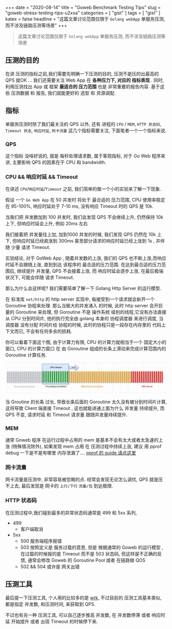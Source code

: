 +++
date = "2020-08-14"
title = "Goweb Benchmark Testing Tips"
slug = "goweb-stress-testing-tips-u2xxa"
categories = [ "gist" ]
tags = [ "gist" ]
katex = false
headline = "这篇文章讨论范围仅限于 `Golang webApp` 单服务压测, 而不涉及链路压测等场景"
+++
> 这篇文章讨论范围仅限于 `Golang webApp` 单服务压测, 而不涉及链路压测等场景

## 压测的目的

在讲 压测的指标之前,我们需要先明确一下压测的目的, 压测不是压的出最高的 QPS 就OK ... 我们还需要关注 Web App 在 **各种压力下, 对应的 指标表现** . 同时,  利用压测找出 App 或 框架 **最适合的 压力范围** 也是 非常重要的报告内容. 基于这些 压测数据 和 报告, 我们就能更好的 选型 和 资源调配.

## 指标

单服务压测时除了我们最关注的 QPS 以外, 还有 进程的 `CPU` / `MEM`, `HTTP 状态码`, `Timeout 状态`, `响应时延`, `网卡流量` 这几个指标需要关注, 下面笔者一个一个指标来说.

### QPS

这个指标 没啥好说的, 就是 每秒处理请求数, 属于客观指标, 对于 Go Web 程序来讲, 主要影响 QPS 的因素在于 CPU 和 bandwidth.

### CPU && 响应时延 && Timeout

在讲述 `CPU`/`响应时延`/`Timeout` 之前, 我们简单的做一个小的实验来了解一下现象.

假设 一个 `Go Web App` 在  50 并发时 将处于 最合适的 压力范围, CPU 使用率稳定在 95-100%, 响应时延处于 7-10 ms, 没有响应 Timeout 时的 QPS 是 10k.

当我们把 并发数加到 100 并发时, 我们会发现 QPS 不会继续上升, 仍然保持 10k 上下, 但响应时延会上升, 例如 20ms 左右

我们接着把 并发量往上加, 加到1000 并发的时候, 我们发现 QPS 仍然在 10k 上下, 但响应时延已经疯涨到 300ms 甚至部分请求的响应时延已经上涨到 1s , 并伴随 少量 请求 Timeout. 

实验结论, 对于 GoWeb App , 随着并发数的上涨, 我们的 QPS 也不断上涨,而响应时延不会跟随上涨, 直到到达 该程序的 最合适的压力范围. 在达到最合适的压力范围后, 继续提升 并发量, QPS 不会接着上涨, 而 响应时延会逐步上涨, 在最后极端状况下, 可能会伴随 请求 Timeout.

那么为什么会这样呢? 我们需要简单了解一下 Golang Http Server 的运行模型.

在 标准库 `net/http` 的 http server 实现中, 每接受到一个请求就会新开一个 Goroutine 协程来处理. 那么当极大的并发涌入 的时候, 此时 http server 会开巨量的 Goroutine 来处理, 但 Goroutine 不是 操作系统 级别的线程,它没有办法直接从 CPU 分到时间片, 他的执行完全由 golang 本身的 协程调度器 来进行调度, 当 调度器 没有分配 时间片给 协程的时候, 此时的协程只是一段存在内存里的 代码上下文而已, 不会有任何多余的损耗. 

你可以看着下面这个图, 由于计算力有限, CPU 的计算力就相当于一个 固定大小的窗口,  CPU 的计算力窗口 在 由 Goroutine 组成的长条上滑动来完成计算范围内的 Goroutine 计算任务.

![](https://github.com/Kuri-su/KBlog/blob/master/assets/GowebCpuWindow.png?raw=true) 

当 Groutine 的长条 过长, 导致长条后面的 Goroutine 太久没有被分到时间片计算, 这将导致 Client 端直接 Timeout , 这也就能讲通上面为什么 并发量 持续提升, 而 QPS 不变, 请求时延 和 Timeout 请求量 跟随并发量持续提升.

### MEM

通常 Goweb 程序 在运行过程中占用的  mem 是基本不会有太大或者太急速的上涨 (特殊情况除外), 如果发现 mem 占用 在 压测过程中持续上涨, 建议 用 pprof debug 一下是不是有哪里 内存泄漏了.... [pprof 的 guide 请点这里](https://kuricat.com/articles/golang-pprof-guide-sw40b) 

### 网卡流量

网卡流量是压测中, 非常容易被忽略的点. 经常会发现无论怎么调优, QPS 就是压不上去, 最后发现是 网卡的  `上行/下行` `流量/包` 到达极限.

### HTTP 状态码

在压测过程中,我们碰到最多的异常状态码通常是 499 和 5xx 系列, 

* 499
  * 客户端取消
* 5xx
  * 500 服务端程序报错
  * 503 按照定义是 服务过载的意思, 但是 根据通常的 Goweb 的运行模型 , 在过载的时候报的是 Timeout 而不是 503 状态码, 但这样是不正确的反馈, 通常会修改 Goweb 的 Goroutine Pool 或者 在链路做 QOS 
  * 502 && 504  或许是 网关出错

## 压测工具

最后提一下压测工具, 个人用的比较多的是 [wrk](https://github.com/wg/wrk), 不过目前的 压测工具基本类似, 都是指定 并发数, 和压测时间, 来获取到 QPS.

不过也有另一种 压测工具, 可以自己逐步推高 并发数, 在 并发数停滞 或者 响应时延 开始提升 或者 出现 Timeout 的时候停下来.  